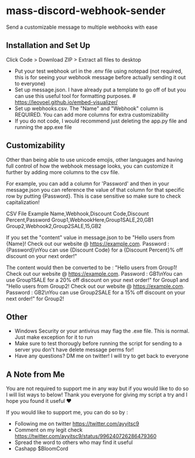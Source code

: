 # mass-discord-webhook-sender
Send a customizable message to multiple webhooks with ease


Installation and Set Up
------------
Click Code > Download ZIP > Extract all files to desktop

- Put your test webhook url in the .env file using notepad (not required, this is for seeing your webhook message before actually sending it out to everyone)
- Set up message.json. I have already put a template to go off of but you can use this useful tool for formatting purposes. # https://leovoel.github.io/embed-visualizer/
- Set up webhooks.csv. The "Name" and "Webhook" column is REQUIRED. You can add more columns for extra customizability
- If you do not code, I would recommend just deleting the app.py file and running the app.exe file


Customizability
------------

Other than being able to use unicode emojis, other languages and having full control of how the webhook message looks, you can customize it further by adding more columns to the csv file.

For example, you can add a column for 'Password' and then in your message.json you can reference the value of that column for that specific row by putting {Password}. This is case sensitive so make sure to check capitalization! 

CSV File Example
Name,Webhook,Discount Code,Discount Percent,Password
Group1,WebhookHere,Group1SALE,20,GB1
Group2,Webhook2,Group2SALE,15,GB2

If you set the "content" value in message.json to be "Hello users from {Name}! Check out our website @ https://example.com. Password : {Password}\nYou can use {Discount Code} for a {Discount Percent}% off discount on your next order!"

The content would then be converted to be :
"Hello users from Group1! Check out our website @ https://example.com. Password : GB1\nYou can use Group1SALE for a 20% off discount on your next order!"
for Group1 and
"Hello users from Group2! Check out our website @ https://example.com. Password : GB2\nYou can use Group2SALE for a 15% off discount on your next order!"
for Group2!

Other
-----

- Windows Security or your antivirus may flag the .exe file. This is normal. Just make exception for it to run
- Make sure to test thorougly before running the script for sending to a server you don't have delete message perms for!
- Have any questions? DM me on twitter! I will try to get back to everyone


A Note from Me
-------
You are not required to support me in any way but if you would like to do so I will list ways to below! Thank you everyone for giving my script a try and I hope you found it useful ♥

 If you would like to support me, you can do so by :
- Following me on twitter https://twitter.com/ayyitsc9
- Comment on my legit check https://twitter.com/ayyitsc9/status/996240726286479360
- Spread the word to others who may find it useful
- Cashapp $BloomCord
